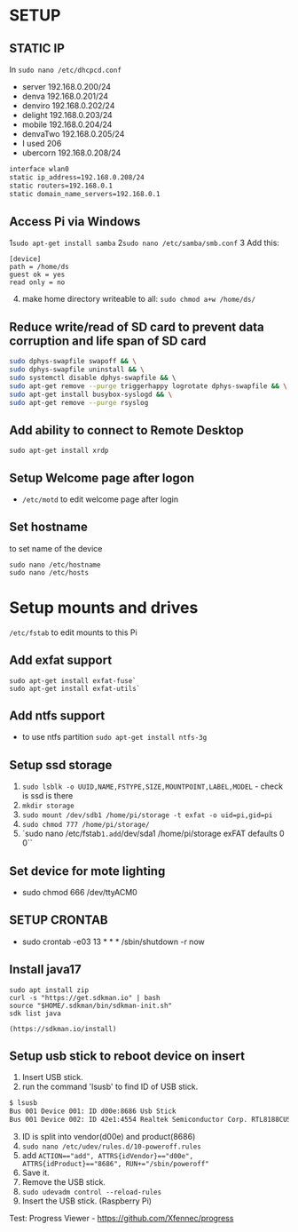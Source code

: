# SETUP

## STATIC IP

In `sudo nano /etc/dhcpcd.conf`

* server 192.168.0.200/24
* denva 192.168.0.201/24
* denviro 192.168.0.202/24
* delight 192.168.0.203/24
* mobile 192.168.0.204/24
* denvaTwo 192.168.0.205/24
* I used 206
* ubercorn 192.168.0.208/24

```bash
interface wlan0
static ip_address=192.168.0.208/24
static routers=192.168.0.1
static domain_name_servers=192.168.0.1
```

## Access Pi via Windows

1```sudo apt-get install samba```
2```sudo nano /etc/samba/smb.conf```
3 Add this:

   ```
   [device]
   path = /home/ds
   guest ok = yes
   read only = no
   ```

4. make home directory writeable to all: ```sudo chmod a+w /home/ds/```

## Reduce write/read of SD card to prevent data corruption and life span of SD card

```bash
sudo dphys-swapfile swapoff && \
sudo dphys-swapfile uninstall && \
sudo systemctl disable dphys-swapfile && \ 
sudo apt-get remove --purge triggerhappy logrotate dphys-swapfile && \
sudo apt-get install busybox-syslogd && \
sudo apt-get remove --purge rsyslog

```

## Add ability to connect to Remote Desktop

`sudo apt-get install xrdp`

## Setup Welcome page after logon

* `/etc/motd` to edit welcome page after login

## Set hostname

to set name of the device

```
sudo nano /etc/hostname
sudo nano /etc/hosts
```

# Setup mounts and drives

`/etc/fstab` to edit mounts to this Pi

## Add exfat support

```
sudo apt-get install exfat-fuse`
sudo apt-get install exfat-utils`
```

## Add ntfs support

* to use ntfs partition
  `sudo apt-get install ntfs-3g`

## Setup ssd storage

1. `sudo lsblk -o UUID,NAME,FSTYPE,SIZE,MOUNTPOINT,LABEL,MODEL` - check is ssd is there
2. `mkdir storage`
3. `sudo mount /dev/sdb1 /home/pi/storage -t exfat -o uid=pi,gid=pi`
4. `sudo chmod 777 /home/pi/storage/`
5. `sudo nano /etc/fstab``
   1.add ``/dev/sda1 /home/pi/storage exFAT defaults 0 0``

## Set device for mote lighting

* sudo chmod 666 /dev/ttyACM0

## SETUP CRONTAB

* sudo crontab -e03 13 * * * /sbin/shutdown -r now



## Install java17

```
sudo apt install zip
curl -s "https://get.sdkman.io" | bash
source "$HOME/.sdkman/bin/sdkman-init.sh"
sdk list java

(https://sdkman.io/install)
```


## Setup usb stick to reboot device on insert
1. Insert USB stick.
2. run the command 'lsusb' to find  ID of USB stick.
```bash
$ lsusb
Bus 001 Device 001: ID d00e:8686 Usb Stick
Bus 001 Device 002: ID 42e1:4554 Realtek Semiconductor Corp. RTL8188CUS 802.11n WLAN Adapter
```
3. ID is split into vendor(d00e) and product(8686)
4. `sudo nano /etc/udev/rules.d/10-poweroff.rules`
5. add  `ACTION=="add", ATTRS{idVendor}=="d00e", ATTRS{idProduct}=="8686", RUN+="/sbin/poweroff"`
6. Save it.
7. Remove the USB stick.
8. `sudo udevadm control --reload-rules`
9. Insert the USB stick. (Raspberry Pi)



Test: Progress Viewer - https://github.com/Xfennec/progress